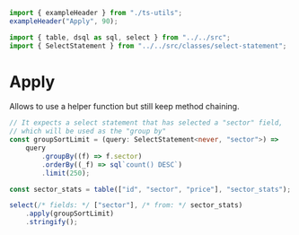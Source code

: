 ```ts eval --out=md --hide
import { exampleHeader } from "./ts-utils";
exampleHeader("Apply", 90);
```

```ts eval
import { table, dsql as sql, select } from "../../src";
import { SelectStatement } from "../../src/classes/select-statement";
```

# Apply

Allows to use a helper function but still keep method chaining.

```ts eval --out=sql
// It expects a select statement that has selected a "sector" field,
// which will be used as the "group by"
const groupSortLimit = (query: SelectStatement<never, "sector">) =>
    query
        .groupBy((f) => f.sector)
        .orderBy((_f) => sql`count() DESC`)
        .limit(250);

const sector_stats = table(["id", "sector", "price"], "sector_stats");

select(/* fields: */ ["sector"], /* from: */ sector_stats)
    .apply(groupSortLimit)
    .stringify();
```
